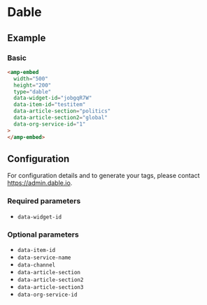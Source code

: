# Dable

## Example

### Basic

```html
<amp-embed
  width="500"
  height="200"
  type="dable"
  data-widget-id="jobgqR7W"
  data-item-id="testitem"
  data-article-section="politics"
  data-article-section2="global"
  data-org-service-id="1"
>
</amp-embed>
```

## Configuration

For configuration details and to generate your tags, please contact https://admin.dable.io.

### Required parameters

-   `data-widget-id`

### Optional parameters

-   `data-item-id`
-   `data-service-name`
-   `data-channel`
-   `data-article-section`
-   `data-article-section2`
-   `data-article-section3`
-   `data-org-service-id`
